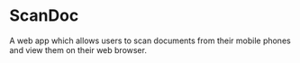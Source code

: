 # ScanDoc
A web app which allows users to scan documents from their mobile phones and view them on their web browser.
